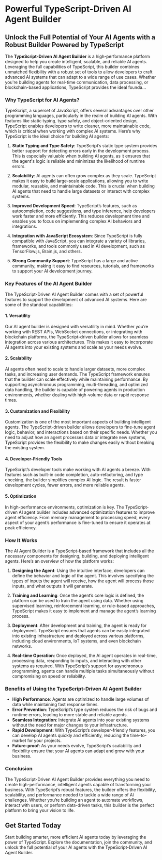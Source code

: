 
# Powerful TypeScript-Driven AI Agent Builder

## Unlock the Full Potential of Your AI Agents with a Robust Builder Powered by TypeScript

The **TypeScript-Driven AI Agent Builder** is a high-performance platform designed to help you create intelligent, scalable, and reliable AI agents. Leveraging the full capabilities of TypeScript, this builder combines unmatched flexibility with a robust set of tools to allow developers to craft advanced AI systems that can adapt to a wide range of use cases. Whether you're building agents for real-time communication, data processing, or blockchain-based applications, TypeScript provides the ideal founda...

### Why TypeScript for AI Agents?

TypeScript, a superset of JavaScript, offers several advantages over other programming languages, particularly in the realm of building AI agents. With features like static typing, type safety, and object-oriented design, TypeScript enables developers to write cleaner, more maintainable code, which is critical when working with complex AI systems. Here’s why TypeScript is the ideal choice for building AI agents:

1. **Static Typing and Type Safety**:
   TypeScript’s static type system provides better support for detecting errors early in the development process. This is especially valuable when building AI agents, as it ensures that the agent's logic is reliable and minimizes the likelihood of runtime errors.

2. **Scalability**:
   AI agents can often grow complex as they scale. TypeScript makes it easy to build large-scale applications, allowing you to write modular, reusable, and maintainable code. This is crucial when building AI agents that need to handle large datasets or interact with complex systems.

3. **Improved Development Speed**:
   TypeScript’s features, such as autocompletion, code suggestions, and type inference, help developers work faster and more efficiently. This reduces development time and enables you to focus on implementing complex AI behaviors and integrations.

4. **Integration with JavaScript Ecosystem**:
   Since TypeScript is fully compatible with JavaScript, you can integrate a variety of libraries, frameworks, and tools commonly used in AI development, such as TensorFlow.js, Brain.js, and others.

5. **Strong Community Support**:
   TypeScript has a large and active community, making it easy to find resources, tutorials, and frameworks to support your AI development journey.

### Key Features of the AI Agent Builder

The TypeScript-Driven AI Agent Builder comes with a set of powerful features to support the development of advanced AI systems. Here are some of the standout capabilities:

#### 1. **Versatility**

Our AI agent builder is designed with versatility in mind. Whether you’re working with REST APIs, WebSocket connections, or integrating with blockchain platforms, the TypeScript-driven builder allows for seamless integration across various architectures. This makes it easy to incorporate AI agents into your existing systems and scale as your needs evolve.

#### 2. **Scalability**

AI agents often need to scale to handle larger datasets, more complex tasks, and increasing user demands. The TypeScript framework ensures that the builder can scale effectively while maintaining performance. By supporting asynchronous programming, multi-threading, and optimized data handling, the builder is capable of powering agents in production environments, whether dealing with high-volume data or rapid response times.

#### 3. **Customization and Flexibility**

Customization is one of the most important aspects of building intelligent agents. The TypeScript-driven builder allows developers to fine-tune agent logic, behavior, and interactions based on their specific needs. Whether you need to adjust how an agent processes data or integrate new systems, TypeScript provides the flexibility to make changes easily without breaking the existing system.

#### 4. **Developer-Friendly Tools**

TypeScript’s developer tools make working with AI agents a breeze. With features such as built-in code completion, auto-refactoring, and type checking, the builder simplifies complex AI logic. The result is faster development cycles, fewer errors, and more reliable agents.

#### 5. **Optimization**

In high-performance environments, optimization is key. The TypeScript-driven AI agent builder includes advanced optimization features to improve agent efficiency. From memory management to processing speed, every aspect of your agent’s performance is fine-tuned to ensure it operates at peak efficiency.

### How It Works

The AI Agent Builder is a TypeScript-based framework that includes all the necessary components for designing, building, and deploying intelligent agents. Here’s an overview of how the platform works:

1. **Designing the Agent**:
   Using the intuitive interface, developers can define the behavior and logic of the agent. This involves specifying the types of inputs the agent will receive, how the agent will process those inputs, and what outputs it will generate.

2. **Training and Learning**:
   Once the agent’s core logic is defined, the platform can be used to train the agent using data. Whether using supervised learning, reinforcement learning, or rule-based approaches, TypeScript makes it easy to implement and manage the agent’s learning process.

3. **Deployment**:
   After development and training, the agent is ready for deployment. TypeScript ensures that agents can be easily integrated into existing infrastructure and deployed across various platforms, including cloud environments, IoT systems, and even blockchain networks.

4. **Real-time Operation**:
   Once deployed, the AI agent operates in real-time, processing data, responding to inputs, and interacting with other systems as required. With TypeScript’s support for asynchronous programming, agents can handle multiple tasks simultaneously without compromising on speed or reliability.

### Benefits of Using the TypeScript-Driven AI Agent Builder

- **High Performance**: Agents are optimized to handle large volumes of data while maintaining fast response times.
- **Error Prevention**: TypeScript’s type system reduces the risk of bugs and runtime errors, leading to more stable and reliable agents.
- **Seamless Integration**: Integrate AI agents into your existing systems without the need for major changes to your infrastructure.
- **Rapid Development**: With TypeScript’s developer-friendly features, you can develop AI agents quickly and efficiently, reducing the time-to-market for your projects.
- **Future-proof**: As your needs evolve, TypeScript’s scalability and flexibility ensure that your AI agents can adapt and grow with your business.

### Conclusion

The TypeScript-Driven AI Agent Builder provides everything you need to create high-performance, intelligent agents capable of transforming your business. With TypeScript’s robust features, the builder offers the flexibility, scalability, and performance needed to tackle a wide range of AI challenges. Whether you’re building an agent to automate workflows, interact with users, or perform data-driven tasks, this builder is the perfect platform to bring your vision to life.

## Get Started Today

Start building smarter, more efficient AI agents today by leveraging the power of TypeScript. Explore the documentation, join the community, and unlock the full potential of your AI agents with the TypeScript-Driven AI Agent Builder.

